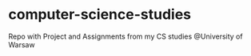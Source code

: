 # computer-science-studies
Repo with Project and Assignments from my CS studies @University of Warsaw
